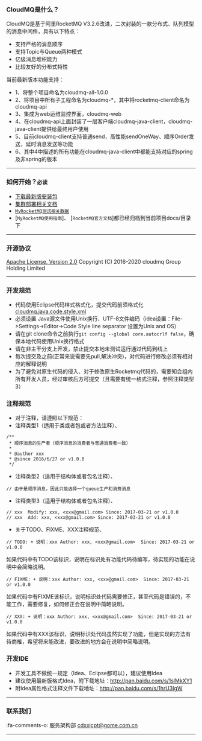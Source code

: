 ### CloudMQ是什么？
CloudMQ是基于阿里RocketMQ V3.2.6改进，二次封装的一款分布式、队列模型的消息中间件，具有以下特点：

* 支持严格的消息顺序
* 支持Topic与Queue两种模式
* 亿级消息堆积能力
* 比较友好的分布式特性

当前最新版本功能支持：
* 1、将整个项目命名为cloudmq-all-1.0.0
* 2、将项目中所有子工程命名为cloudmq-*，其中将rocketmq-client命名为cloudmq-api
* 3、集成为web运维监控界面，cloudmq-web
* 4、在cloudmq-api上面封装了一层客户端cloudmq-java-client，cloudmq-java-client提供给最终用户使用
* 5、目前cloudmq-client支持普通send，高性能sendOneWay、顺序Order发送，延时消息发送等功能
* 6、其中4中描述的所有功能在cloudmq-java-client中都能支持对应的spring及非spring的版本

----------

### 如何开始？`必读`
* [下载最新版安装包](http://git.oschina.net/tantexian/MyRocketMQ)
* [集群部署相关文档](http://my.oschina.net/tantexian/blog/703784)
* [`MyRocketMQ测试相关数据`](http://my.oschina.net/tantexian/blog?catalog=3613328&temp=1467698707818)
* [`MyRocketMQ使用指南`]、 [`RocketMQ官方文档`]都已经归档到当前项目docs/目录下


----------

### 开源协议
[Apache License, Version 2.0](http://www.apache.org/licenses/LICENSE-2.0.html) Copyright (C) 2016-2020 cloudmq Group Holding Limited

----------

### 开发规范
* 代码使用Eclipse代码样式格式化，提交代码前须格式化[cloudmq.java.code.style.xml](http://git.oschina.net/gomecode/cloudmq/tree/dev/docs/cloudmq.java.code.style.xml)
* 必须设置 Java源文件使用Unix换行、UTF-8文件编码（idea设置：File->Settings->Editor->Code Style line separator 设置为Unix and OS）
* 请在git clone命令之前执行`git config --global core.autocrlf false`，确保本地代码使用Unix换行格式
* 请在非主干分支上开发，禁止提交本地未测试运行通过代码到线上
* 每次提交及之前(正常来说需要先pull,解决冲突)，对代码进行修改必须有相对应的解释说明
* 为了避免对原生代码的侵入、对于修改原生Rocketmq代码的，需要知会组内所有开发人员，经过审核后方可提交（且需要有统一格式注释，参照注释类型3）
  


### 注释规范
* 对于注释，请遵照以下规范：
* 注释类型1（适用于类或者包或者方法注释）、

```
/**
 * 顺序消息的生产者（顺序消息的消费者与普通消费者一致）
 *
 * @author xxx
 * @since 2016/6/27 or v1.0.0
 */
```

* 注释类型2（适用于结构体或者包名注释）、

```
// 由于是顺序消息，因此只能选择一个queue生产和消费消息
```

* 注释类型3（适用于结构体或者包名注释）、

```
// xxx  Modify: xxx, <xxx@gmail.com> Since: 2017-03-21 or v1.0.0
// xxx  Add: xxx, <xxx@gmail.com> Since: 2017-03-21 or v1.0.0
```
  

* 关于TODO、FIXME、XXX注释规范、

```
// TODO: + 说明：xxx Author: xxx, <xxx@gmail.com>  Since: 2017-03-21 or v1.0.0
```
如果代码中有TODO该标识，说明在标识处有功能代码待编写，待实现的功能在说明中会简略说明。

```
// FIXME: + 说明：xxx Author: xxx, <xxx@gmail.com>  Since: 2017-03-21 or v1.0.0
```
如果代码中有FIXME该标识，说明标识处代码需要修正，甚至代码是错误的，不能工作，需要修复，如何修正会在说明中简略说明。

```
// XXX: + 说明：xxx Author: xxx, <xxx@gmail.com>  Since: 2017-03-21 or v1.0.0
```
如果代码中有XXX该标识，说明标识处代码虽然实现了功能，但是实现的方法有待商榷，希望将来能改进，要改进的地方会在说明中简略说明。


### 开发IDE
* 开发工具不做统一规定（Idea、Eclipse都可以），建议使用Idea
* 建议使用最新版格式Idea，附下载地址：http://pan.baidu.com/s/1slMkXY1
* 附Idea属性格式注释文件下载地址：http://pan.baidu.com/s/1hrU3IgW

----------

### 联系我们
 :fa-comments-o: 服务架构部 cdxxjcpt@gome.com.cn

----------